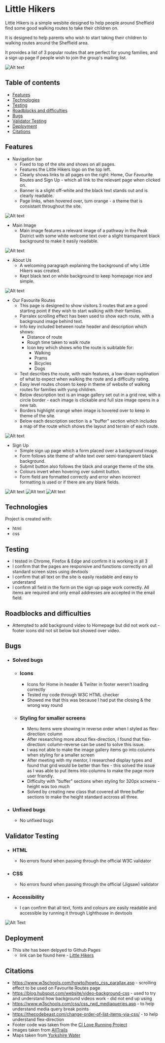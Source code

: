# Little Hikers
Little Hikers is a  simple wesbite designed to help people around Sheffield find some good walking routes to take their children on. 

It is designed to help parents who wish to start taking their children to walking routes around the Sheffield area. 

It provides a list of 3 popular routes that are perfect for young families, and a sign up page if people wish to join the group's mailing list.

![Alt text](assets/images/responsive.jpg)

## Table of contents
* [Features](#features)
* [Technologies](#technologies)
* [Testing](#testing)
* [Roadblocks and difficulties](#roadblocks-and-difficulties)
* [Bugs](#bugs)
* [Validator Testing](#validator-testing)
* [Deployment](#deployment)
* [Citations](#citations)

## Features
* Navigation bar
    - Fixed to top of the site and shows on all pages.
    - Features the Little Hikers logo on the top left.
    - Clearly shows links to all pages on the right: Home, Our Favourite Routes and Sign Up - which all link to the relevant page when clicked on.
    - Banner is a slight off-white and the black text stands out and is clearly readable.
    - Page links, when hovered over, turn orange - a theme that is consistant throughout the site. 

![Alt text](assets/images/navigation.jpg)

* Main Image 
    - Main image features a relevant image of a pathway in the Peak District with some white welcome text over a slight transparent black background to make it easily readable.  

![Alt text](assets/images/main-image.jpg)

* About Us
    - A welcoming paragraph explaining the background of why Little Hikers was created. 
    - Kept black text on white background to keep homepage nice and simple.

![Alt text](assets/images/about-us.jpg)

* Our Favourite Routes
    - This page is designed to show visitors 3 routes that are a good starting point if they wish to start walking with their families.
    - Parralex scrolling effect has been used to show each route, with a background image behind text.
    - Info key included between route header and description which shows:
        - Distance of route
        - Rough time taken to walk route
        - Icon key which shows who the route is suibtable for:
            - Walking
            - Prams
            - Bicycles
            - Dogs
    - Text describes the route, with main features, a low-down explination of what to expect when walking the route and a difficulty rating.
    - Easy level routes chosen to keep in theme of website of walking routes for families with yung children.
    - Below description text is an image gallery set out in a grid row, with a circle border - each image is clickable and full size image opens in a new tab.
    - Borders highlight orange when image is hovered over to keep in theme of the site. 
    - Below each description section is a "buffer" section which includes a map of the route which shows the layout and terrain of each route.

![Alt text](assets/images/fav-routes.jpg)

* Sign Up
    - Simple sign up page which a form placed over a background image.
    - Form follows site theme of white text over semi-transparent black background.
    - Submit button also follows the black and orange theme of the site.
    - Colours invert when hovering over submit button. 
    - Form field are formatted correctly and error when incorrect formatting is used or if there are any blank fields.

![Alt text](assets/images/sign-up.jpg)
![Alt text](assets/images/form-error2.jpg)
![Alt text](assets/images/form-error.jpg)

## Technologies
Project is created with:
* html
* css

## Testing
* I tested in Chrome, Firefox & Edge and confirm it is working in all 3
* I confirm that the pages are responsive and functions correctly on all standard screen sizes using devtools
* I confirm that all text on the site is easily readable and easy to understand
* I confirm all field in the form on the sign up page work correctly. All items are required and only email addresses are accepted in the email field. 

## Roadblocks and difficulties

* Attempted to add background video to Homepage but did not work out - footer icons did not sit below but showed over video.

## Bugs
- ### Solved bugs
    - ### Icons
        - Icons for Home in header & Twiiter in footer weren't loading correctly
        - Tested my code through W3C HTML checker
        - Showed me that this was because I had put the closing </i> & </a> the wrong way round 
    - ### Styling for smaller screens
        - Menu items were showing in reverse order when I styled as flex-direction: column
        - After researching more about flex-direction, I found that flex-direction: column-reverse can be used to solve this issue.
        - I was not able to make the image gallery items go into columns when styling for a smaller screen
        - After meeting with my mentor, I researched display types and found that grid would be better than flex - this solved the issue as I was able to put items into columns to make the page more user friendly. 
        - Difficulty with "buffer" sections when styling for 320px screens - height was too much
        - Solved by creating new class that covered all three buffer sections to make the height standard accross all three. 
- ### Unfixed bugs
    - No unfixed bugs

## Validator Testing

- ### HTML
    - No errors found when passing through the official W3C validator   
- ### CSS
    - No errors found when passing through the official (Jigsaw) validator 
- ### Accessibility
    - I can confirm that all text, fonts and colours are easily readable and accessible by running it through Lighthouse in devtools

![Alt Text](assets/images/lighthouse.jpg) 

## Deployment

* This site has been delpyed to Github Pages
    - link can be found here - [Little Hikers](https://sharjahmed.github.io/little-hikers/)
    
## Citations 

* https://www.w3schools.com/howto/howto_css_parallax.asp - scrolling effect to be used on Favourite Routes page
* https://blog.hubspot.com/website/video-background-css - used to try and understand how background videos work - did not end up using
* https://www.w3schools.com/css/css_rwd_mediaqueries.asp - to help understand media query break points
* https://thecodebeast.com/change-order-of-list-items-via-css/ - to help understand flex-direction 
* Footer code was taken from the [CI Love Running Project](https://github.com/Code-Institute-Solutions/love-running-2.0-sourcecode)
* Images taken from [AllTrails](https://www.alltrails.com/en-gb/parks/england/staffordshire/peak-district-national-park)
* Maps taken from [Yorkshire Water](https://www.yorkshirewater.com/things-to-do/walks/)